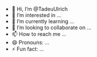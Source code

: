 - 👋 Hi, I’m @TadeuUlrich
- 👀 I’m interested in ...
- 🌱 I’m currently learning ...
- 💞️ I’m looking to collaborate on ...
- 📫 How to reach me ...
- 😄 Pronouns: ...
- ⚡ Fun fact: ...

<!---
TadeuUlrich/TadeuUlrich is a ✨ special ✨ repository because its `README.md` (this file) appears on your GitHub profile.
You can click the Preview link to take a look at your changes.
--->
